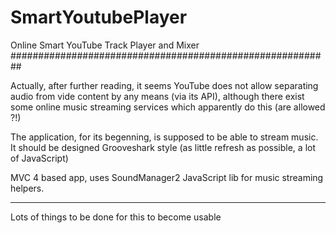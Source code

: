 # SmartYoutubePlayer
Online Smart YouTube Track Player and Mixer
##########################################################

Actually, after further reading, it seems YouTube does not allow separating audio from vide content by any means (via its API),
although there exist some online music streaming services which apparently do this (are allowed ?!)

The application, for its begenning, is supposed to be able to stream music. It should be designed Grooveshark style 
(as little refresh as possible, a lot of JavaScript)

MVC 4 based app, uses SoundManager2 JavaScript lib for music streaming helpers.

***
Lots of things to be done for this to become usable
